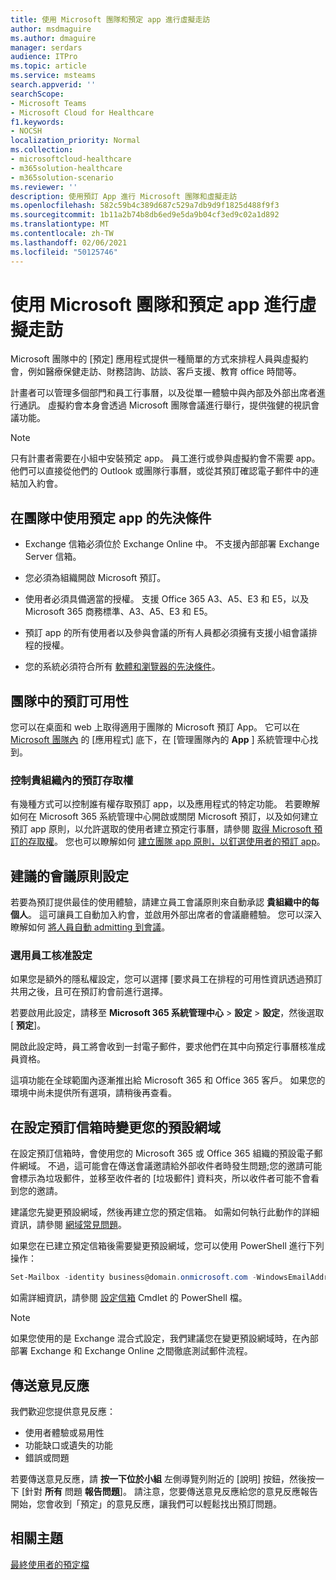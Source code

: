 ```yaml
---
title: 使用 Microsoft 團隊和預定 app 進行虛擬走訪
author: msdmaguire
ms.author: dmaguire
manager: serdars
audience: ITPro
ms.topic: article
ms.service: msteams
search.appverid: ''
searchScope:
- Microsoft Teams
- Microsoft Cloud for Healthcare
f1.keywords:
- NOCSH
localization_priority: Normal
ms.collection:
- microsoftcloud-healthcare
- m365solution-healthcare
- m365solution-scenario
ms.reviewer: ''
description: 使用預訂 App 進行 Microsoft 團隊和虛擬走訪
ms.openlocfilehash: 582c59b4c389d687c529a7db9d9f1825d488f9f3
ms.sourcegitcommit: 1b11a2b74b8db6ed9e5da9b04cf3ed9c02a1d892
ms.translationtype: MT
ms.contentlocale: zh-TW
ms.lasthandoff: 02/06/2021
ms.locfileid: "50125746"
---
```

# <a name="virtual-visits-with-microsoft-teams-and-the-bookings-app"></a>使用 Microsoft 團隊和預定 app 進行虛擬走訪

Microsoft 團隊中的 [預定] 應用程式提供一種簡單的方式來排程人員與虛擬約會，例如醫療保健走訪、財務諮詢、訪談、客戶支援、教育 office 時間等。

計畫者可以管理多個部門和員工行事曆，以及從單一體驗中與內部及外部出席者進行通訊。 虛擬約會本身會透過 Microsoft 團隊會議進行舉行，提供強健的視訊會議功能。

> [!NOTE]
> 只有計畫者需要在小組中安裝預定 app。 員工進行或參與虛擬約會不需要 app。 他們可以直接從他們的 Outlook 或團隊行事曆，或從其預訂確認電子郵件中的連結加入約會。

## <a name="prerequisites-for-using-the-bookings-app-in-teams"></a>在團隊中使用預定 app 的先決條件

- Exchange 信箱必須位於 Exchange Online 中。 不支援內部部署 Exchange Server 信箱。

- 您必須為組織開啟 Microsoft 預訂。

- 使用者必須具備適當的授權。 支援 Office 365 A3、A5、E3 和 E5，以及 Microsoft 365 商務標準、A3、A5、E3 和 E5。

- 預訂 app 的所有使用者以及參與會議的所有人員都必須擁有支援小組會議排程的授權。

- 您的系統必須符合所有 [軟體和瀏覽器的先決條件](hardware-requirements-for-the-teams-app.md)。

## <a name="availability-of-bookings-in-teams"></a>團隊中的預訂可用性

您可以在桌面和 web 上取得適用于團隊的 Microsoft 預訂 App。 它可以在 [Microsoft 團隊內](https://teams.microsoft.com/l/app/4c4ec2e8-4a2c-4bce-8d8f-00fc664a4e5b?source=store-copy-link) 的 [應用程式] 底下，在 [管理團隊內的 **App** ] 系統管理中心找到。

### <a name="control-access-to-bookings-within-your-organization"></a>控制貴組織內的預訂存取權

有幾種方式可以控制誰有權存取預訂 app，以及應用程式的特定功能。 若要瞭解如何在 Microsoft 365 系統管理中心開啟或關閉 Microsoft 預訂，以及如何建立預訂 app 原則，以允許選取的使用者建立預定行事曆，請參閱 [取得 Microsoft 預訂的存取權](https://support.microsoft.com/en-us/office/get-access-to-microsoft-bookings-5382dc07-aaa5-45c9-8767-502333b214ce)。 您也可以瞭解如何 [建立團隊 app 原則，以釘選使用者的預訂 app](teams-app-setup-policies.md)。

## <a name="recommended-meeting-policy-settings"></a>建議的會議原則設定

若要為預訂提供最佳的使用體驗，請建立員工會議原則來自動承認 **貴組織中的每個人**。 這可讓員工自動加入約會，並啟用外部出席者的會議廳體驗。 您可以深入瞭解如何 [將人員自動 admitting 到會議](meeting-policies-in-teams.md#automatically-admit-people)。

### <a name="optional-staff-approvals-setting"></a>選用員工核准設定

如果您是額外的隱私權設定，您可以選擇 [要求員工在排程的可用性資訊透過預訂共用之後，且可在預訂約會前進行選擇。  

若要啟用此設定，請移至 **Microsoft 365 系統管理中心** \> **設定** \> **設定**，然後選取 [ **預定**]。

開啟此設定時，員工將會收到一封電子郵件，要求他們在其中向預定行事曆核准成員資格。  

這項功能在全球範圍內逐漸推出給 Microsoft 365 和 Office 365 客戶。 如果您的環境中尚未提供所有選項，請稍後再查看。

## <a name="changing-your-default-domain-when-setting-up-bookings-mailboxes"></a>在設定預訂信箱時變更您的預設網域

在設定預訂信箱時，會使用您的 Microsoft 365 或 Office 365 組織的預設電子郵件網域。 不過，這可能會在傳送會議邀請給外部收件者時發生問題;您的邀請可能會標示為垃圾郵件，並移至收件者的 [垃圾郵件] 資料夾，所以收件者可能不會看到您的邀請。

建議您先變更預設網域，然後再建立您的預定信箱。 如需如何執行此動作的詳細資訊，請參閱 [網域常見問題](https://docs.microsoft.com/microsoft-365/admin/setup/domains-faq#how-do-i-set-or-change-the-default-domain-in-office-365)。

如果您在已建立預定信箱後需要變更預設網域，您可以使用 PowerShell 進行下列操作：

```PowerShell
Set-Mailbox -identity business@domain.onmicrosoft.com -WindowsEmailAddress business@domain.com -EmailAddresses business@domain.com
```

如需詳細資訊，請參閱 [設定信箱](https://docs.microsoft.com/powershell/module/exchange/mailboxes/set-mailbox) Cmdlet 的 PowerShell 檔。

> [!NOTE]
> 如果您使用的是 Exchange 混合式設定，我們建議您在變更預設網域時，在內部部署 Exchange 和 Exchange Online 之間徹底測試郵件流程。

## <a name="sending-feedback"></a>傳送意見反應

我們歡迎您提供意見反應：

  - 使用者體驗或易用性
  - 功能缺口或遺失的功能
  - 錯誤或問題
  
若要傳送意見反應，請 **按一下位於小組** 左側導覽列附近的 [說明] 按鈕，然後按一下 [針對 **所有** 問題 **報告問題**]。 請注意，您要傳送意見反應給您的意見反應報告開始，您會收到「預定」的意見反應，讓我們可以輕鬆找出預訂問題。

## <a name="related-topics"></a>相關主題

[最終使用者的預定檔](https://support.office.com/en-us/article/apps-and-services-cc1fba57-9900-4634-8306-2360a40c665b?ui=en-US&rs=en-US&ad=US#PickTab=Bookings)
